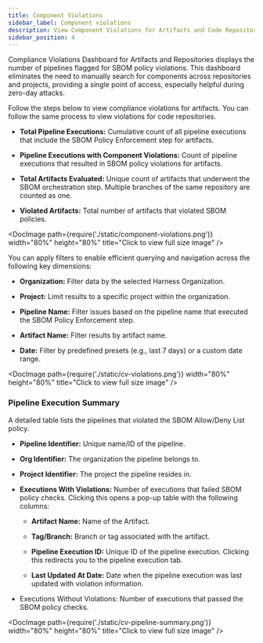 ```yaml
---
title: Component Violations
sidebar_label: Component violations
description: View Component Violations for Artifacts and Code Repositories
sidebar_position: 4
---
```


Compliance Violations Dashboard for Artifacts and Repositories displays the number of pipelines flagged for SBOM policy violations. This dashboard eliminates the need to manually search for components across repositories and projects, providing a single point of access, especially helpful during zero-day attacks.


Follow the steps below to view compliance violations for artifacts. You can follow the same process to view violations for code repositories.

- **Total Pipeline Executions:** Cumulative count of all pipeline executions that include the SBOM Policy Enforcement step for artifacts.

- **Pipeline Executions with Component Violations:** Count of pipeline executions that resulted in SBOM policy violations for artifacts.

- **Total Artifacts Evaluated:** Unique count of artifacts that underwent the SBOM orchestration step. Multiple branches of the same repository are counted as one.

- **Violated Artifacts:** Total number of artifacts that violated SBOM policies.

<DocImage path={require('./static/component-violations.png')} width="80%" height="80%" title="Click to view full size image" /> 


You can apply filters to enable efficient querying and navigation across the following key dimensions:

- **Organization:** Filter data by the selected Harness Organization.

- **Project:** Limit results to a specific project within the organization.

- **Pipeline Name:** Filter issues based on the pipeline name that executed the SBOM Policy Enforcement step.

- **Artifact Name:** Filter results by artifact name.

- **Date:** Filter by predefined presets (e.g., last 7 days) or a custom date range.

<DocImage path={require('./static/cv-violations.png')} width="80%" height="80%" title="Click to view full size image" /> 


### Pipeline Execution Summary

A detailed table lists the pipelines that violated the SBOM Allow/Deny List policy.

- **Pipeline Identifier:** Unique name/ID of the pipeline.

- **Org Identifier:** The organization the pipeline belongs to.

- **Project Identifier:** The project the pipeline resides in.

- **Executions With Violations:** Number of executions that failed SBOM policy checks. Clicking this opens a pop-up table with the following columns:

   - **Artifact Name:** Name of the Artifact.

   - **Tag/Branch:** Branch or tag associated with the artifact.

   - **Pipeline Execution ID:** Unique ID of the pipeline execution. Clicking this redirects you to the pipeline execution tab.

   - **Last Updated At Date:** Date when the pipeline execution was last updated with violation information.

- Executions Without Violations: Number of executions that passed the SBOM policy checks.

<DocImage path={require('./static/cv-pipeline-summary.png')} width="80%" height="80%" title="Click to view full size image" /> 